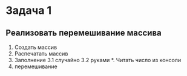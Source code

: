 # Задача 1
## Реализовать перемешивание массива

1. Создать массив
2. Распечатать массив
3. Заполнение
	3.1 случайно
	3.2 руками
	*. Читать число из консоли
4. перемешивание
